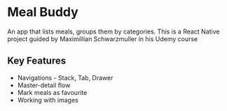# Meal Buddy
An app that lists meals, groups them by categories. This is a React Native project guided by Maximillian Schwarzmuller in his Udemy course

## Key Features
* Navigations - Stack, Tab, Drawer
* Master-detail flow
* Mark meals as favourite
* Working with images
